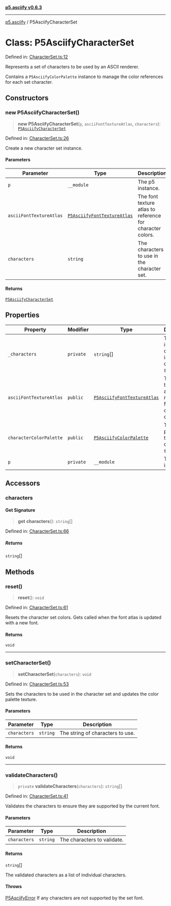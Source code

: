 [**p5.asciify v0.6.3**](../README.md)

***

[p5.asciify](../globals.md) / P5AsciifyCharacterSet

# Class: P5AsciifyCharacterSet

Defined in: [CharacterSet.ts:12](https://github.com/humanbydefinition/p5-asciify/blob/962e73d5322ad3ee9e39152d22240240aa4f883f/src/lib/CharacterSet.ts#L12)

Represents a set of characters to be used by an ASCII renderer.

Contains a `P5AsciifyColorPalette` instance to manage the color references for each set character.

## Constructors

### new P5AsciifyCharacterSet()

> **new P5AsciifyCharacterSet**(`p`, `asciiFontTextureAtlas`, `characters`): [`P5AsciifyCharacterSet`](P5AsciifyCharacterSet.md)

Defined in: [CharacterSet.ts:26](https://github.com/humanbydefinition/p5-asciify/blob/962e73d5322ad3ee9e39152d22240240aa4f883f/src/lib/CharacterSet.ts#L26)

Create a new character set instance.

#### Parameters

| Parameter | Type | Description |
| ------ | ------ | ------ |
| `p` | `__module` | The p5 instance. |
| `asciiFontTextureAtlas` | [`P5AsciifyFontTextureAtlas`](P5AsciifyFontTextureAtlas.md) | The font texture atlas to reference for character colors. |
| `characters` | `string` | The characters to use in the character set. |

#### Returns

[`P5AsciifyCharacterSet`](P5AsciifyCharacterSet.md)

## Properties

| Property | Modifier | Type | Description | Defined in |
| ------ | ------ | ------ | ------ | ------ |
| <a id="_characters"></a> `_characters` | `private` | `string`[] | The list of individual characters in the character set. | [CharacterSet.ts:18](https://github.com/humanbydefinition/p5-asciify/blob/962e73d5322ad3ee9e39152d22240240aa4f883f/src/lib/CharacterSet.ts#L18) |
| <a id="asciifonttextureatlas-1"></a> `asciiFontTextureAtlas` | `public` | [`P5AsciifyFontTextureAtlas`](P5AsciifyFontTextureAtlas.md) | The font texture atlas to reference for character colors. | [CharacterSet.ts:28](https://github.com/humanbydefinition/p5-asciify/blob/962e73d5322ad3ee9e39152d22240240aa4f883f/src/lib/CharacterSet.ts#L28) |
| <a id="charactercolorpalette"></a> `characterColorPalette` | `public` | [`P5AsciifyColorPalette`](P5AsciifyColorPalette.md) | The color palette for the character set. | [CharacterSet.ts:15](https://github.com/humanbydefinition/p5-asciify/blob/962e73d5322ad3ee9e39152d22240240aa4f883f/src/lib/CharacterSet.ts#L15) |
| <a id="p-1"></a> `p` | `private` | `__module` | The p5 instance. | [CharacterSet.ts:27](https://github.com/humanbydefinition/p5-asciify/blob/962e73d5322ad3ee9e39152d22240240aa4f883f/src/lib/CharacterSet.ts#L27) |

## Accessors

### characters

#### Get Signature

> **get** **characters**(): `string`[]

Defined in: [CharacterSet.ts:66](https://github.com/humanbydefinition/p5-asciify/blob/962e73d5322ad3ee9e39152d22240240aa4f883f/src/lib/CharacterSet.ts#L66)

##### Returns

`string`[]

## Methods

### reset()

> **reset**(): `void`

Defined in: [CharacterSet.ts:61](https://github.com/humanbydefinition/p5-asciify/blob/962e73d5322ad3ee9e39152d22240240aa4f883f/src/lib/CharacterSet.ts#L61)

Resets the character set colors. Gets called when the font atlas is updated with a new font.

#### Returns

`void`

***

### setCharacterSet()

> **setCharacterSet**(`characters`): `void`

Defined in: [CharacterSet.ts:53](https://github.com/humanbydefinition/p5-asciify/blob/962e73d5322ad3ee9e39152d22240240aa4f883f/src/lib/CharacterSet.ts#L53)

Sets the characters to be used in the character set and updates the color palette texture.

#### Parameters

| Parameter | Type | Description |
| ------ | ------ | ------ |
| `characters` | `string` | The string of characters to use. |

#### Returns

`void`

***

### validateCharacters()

> `private` **validateCharacters**(`characters`): `string`[]

Defined in: [CharacterSet.ts:41](https://github.com/humanbydefinition/p5-asciify/blob/962e73d5322ad3ee9e39152d22240240aa4f883f/src/lib/CharacterSet.ts#L41)

Validates the characters to ensure they are supported by the current font.

#### Parameters

| Parameter | Type | Description |
| ------ | ------ | ------ |
| `characters` | `string` | The characters to validate. |

#### Returns

`string`[]

The validated characters as a list of individual characters.

#### Throws

[P5AsciifyError](P5AsciifyError.md) If any characters are not supported by the set font.

